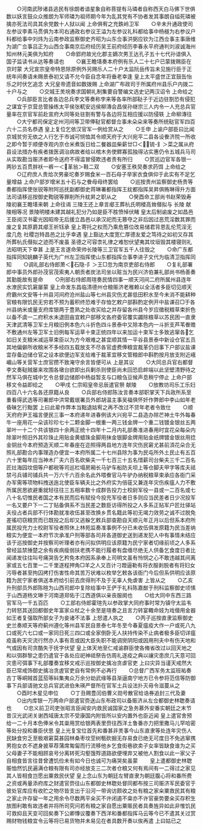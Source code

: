 <!-- { "loadSidebar": true } -->
　　○河南武陟诸县逃民有徐朗者谙星象自称菩提有马璘者自称西天白马佛下世俱数以妖言鼓众众推朗为军师璘为祖师期今年为乱其党有不协者发其事朗自缢死璘被擒亦死法司具其余党数十人狱以闻  上命俱宥之充鉄岭卫军
　　○辛未升通政使司左参议李素马贯俱为本司右通政右参议王溢为左参议礼科都给事中杨穟为右参议户科都给事中刘炜为云南参政监察御史齐昭为山东佥事洪弼应钦为江西佥事主事唐维为湖广佥事吕正为山西佥事南京后府经历吴王前府经历李春永平府通判刘淑诚海州知州林元美俱为知府
　　○命郢府故光化郡主嫡次男王达孔子五十七代孙谙俱入国子监读书从达等奏请也
　　○襄王瞻墡奏本府例有乐人二十七户已蒙拨赐臣在京时蒙  大兄宣宗皇帝特恩除原例外另赐乐人二十户太监阮岳传旨未见施行臣于正统年间奏请未赐景泰初又请不允今臣自念年将垂老幸逢  皇上太平盛世正宜鼓缶怡乐之时伏乞追念  大兄皇帝遗音如数拨赐  上命湖广布政司于所属府州县乐户内拨二十户与之
　　○交城王羙垸奏求国朝礼制集要自警编文选史记两汉诏令  上命给之
　　○兵部臣言比者各边总兵李文等奏称孛来等各率所部鞑子于近边驻劄恐有侵犯之谋宜于京营总管操练太平侯张軏安远侯柳漙会昌侯孙继宗三人内令一人充总兵官量率在京官军前赴宣府大同等处驻劄有警与各边将互相应援以防侵轶  上命柳漙往
　　○大宁都司保定定州河间等卫带俸鞑官都督佥事未朵朵来等奏所统鞑官军四百六十二员名恭遇  皇上复位乞依汉官军一例给赏从之
　　○壬申  上谕户部臣曰比闻京城贫穷无依之人行乞于市诚可悯恤其令顺天府于大兴宛平二县各设餋济院一所收之即今暂于顺便寺观内京仓米煮饭日给二餐器皿柴薪廿□＜锍-釒＞菜之属从府县设法措办有疾者拨医调治病故者给以棺木务使鳏寡孤独得沾实惠仍令五城兵马司从实取勘当赈济者即令送府不得滥冒侵欺违者责有所归
　　○赏巡边官军各银一两钞五百贯胖袄一裤一＜革翁＞鞋二双
　　○安塞王秩炅奏求药饵  上命给之
　　○辽府庶人贵烚次男豪坨奏岁赐食米一百石母子举家衣食俱仰于此实有不足乞量增益  上命户部岁增米五十石与之餋母母终罢给
　　○巡按贵州监察御史杨贵等奏都指挥使张锐等附阿巡抚副都御史蒋琳署都指挥王紞都指挥吴昇俱贿琳得升方面法司请移巡按御史鞫锐等罪削所升紞昇之职从之
　　○癸酉命工部尚书赵荣毁寿陵初襄王瞻墡来朝  上命往谒  三陵王还上章言郕王葬杭氏明楼高耸僣拟与  长陵  献陵相等况  景陵明楼未建其越礼犯分乃如是臣不胜愤悼伏睹  皇太后制谕废之如昌邑王臣阅汉书霍光因昭帝无后援立昌邑以承汉祀而无篡夺之非后因过恶荒淫数其罪而废之复其原爵其郕王祈钰承  皇上寄托之权而乃乘危篡位改易储君背恩乱伦荒淫无度几危  社稷岂特昌邑之比乎幸遇  皇上豁达大度宽仁厚德友爱之笃待之如初又存其所葬杭氏僣拟之迹而不废虽  圣德之可容柰礼律之难恕伏望夷其坟垣毁其楼寝则礼法昭明天下幸甚  上是王言遂命荣帅长陵等三卫官军五千人往毁之
　　○命广东都指挥同知姚麟子英代为广州左卫指挥使山东都指挥佥事李进子文代为临清卫指挥同知
　　○调礼部右侍郎萧＜石隐-阝＞王□忽为南京吏部右侍郎
　　○复礼部署郎中事员外郎孙茂官茂索夷人朝贡者炭法司坐以赃当为民兴济伯兼礼部尚书杨善奏其勤能故有是命
　　○刑部右侍郎周瑄奏民情四事一顺天河间二府所属州县连年水潦民实饥窘屡蒙  皇上命发东昌临清德州仓粮赈济老稚赖以全活者多臣切见顺天府霸州文安等十州县河间府沧州盐山等七州县灾伤尤甚低田积水至今未消不能耕种官粮有限饥民无穷若不预为蓄积终恐难于存恤乞敕户部斟酌定例开中盐课召□于各州县纳米或量支府库银两于豊熟之处收买给之并存留各州县今岁应徵税粮草束折色以备不虞一二府积水未退田亩宜敕户部移文各府委官覆实蠲除粮草以苏民困一直隶天津武清等卫军士月粮旧例本色六斗折色四斗景泰中又除本色内一斗折支芦苇餋赡不敷通州左等卫军士旧例每军运草十束正统四年以来加运十束军士多致逃窜各乞如旧关支粮米减运草束臣以为方今艰难之甚宜顺其情一平谷县景泰中新设仓官五员其地偏僻所收粮米不多经四五载放支不尽各官虚费俸粮宜裁革仍旧事下户部议盐课宜存备边储仓官之设本欲便边军支给难于裁革宜移文管粮郎中斟酌按月放支附近峨嵋山等关营军士庶官攒不致淹守余言皆便可从  上是其议
　　○大同总兵官右都督李文奏鞑贼屡来攻围各墩台欲即出兵剿杀则使臣尚未回恐启衅端以此坚壁清野待之然军马俱在城中乞令总督边储郎中杨益暂支与口粮刍豆候声息稍宁停止  上命户部移文令益即给之
　　○甲戌  仁宗昭皇帝忌辰遣官祭  献陵
　　○放教坊司乐工乐妇四百八十六名各还原籍从良
　　○兵部右侍郎陈汝言奏本部职掌天下兵政所系至重看得武选等司署郎中洪常戴珉署员外郎胡温主事吴福俱怀奸作弊郎中李山如年老昏昧乞行黜罢  上曰此辈作弊本当黜退姑宥之再不改过不贷年老者令致仕
　　○顺天府府尹王福言便民三事一本府递年进春例该大兴宛平二县造办除芒神土牛外每春牛一座用花一朵该珍珍七十二颗金脚一根重一两三钱金牌一个重二钱镀金银丝五两翠叶一十二个共该银四十余两正统十四年十二月内礼部奏准进春用时宜花朵每朵内除翠叶照旧外其珍珠止用贴金黄蜡珠金脚用抹金银脚金牌用贴金纸牌镀金银丝用捻金铜丝今本府预造天顺二年春座在迩照得两县地方连年灾伤民窘尤甚前湏花朵合无照礼部勘合内事理造办便宜一本府所属二十七州县除为事为民屯所外土民止有五百六十里每年应当神木厂夫六百名砍柴夫一千七百三十五名惜薪司台柴夫三千二百名匠灶海园坟佃等户都税等司巡栏塌房厢长马驴车船防夫坝上等仓脚夫甲字等库夫祗禁弓兵铺司铺兵共一万六千六百余名此外喂餋官马牛驴办纳税粮草束承应各衙门采办军需等项物料拽送迤北使臣车辆夫比之外府实为倍蓰又兼连年灾伤疾瘟人力不敷所属民思欲避重就轻往往三五相率数十成群告投力士校尉军役一县或一二百名或七八十名切惟民者国之本有民而后有赋役今投充军役者日多则应当民差者日少况投军一名又要户下一二丁贴备俱系不当民差之数臣访得所投之人多系正贴军户匠灶驿站夫役占者兵部不行体勘就准收伍甚至改换乡贯名籍此等初无竭力效劳之诚不过脱免差徭叨窃粮赏而已既投之后却又逃躲乞敕兵部查勘自天顺元年正月以后但系本府所属民投充力士校尉军役者照休上林苑监奏准事例不分已未收伍俱发原籍为民当差纳粮实为便宜一本府节次承准户刑等部各司并各道御史送到递发犯人中有事情未结应该于巡按御史并按察司听理者亦有问拟供明应该原籍为民宁家者切缘前顷之人多系曾经监禁捶楚之余有疾病瘦弱扶老携不能行履者有盘缠尽绝无人供备乞食度日者比闻递发往往叫号痛哭告乞矜免本府因系承奉上司明文虽有怜悯之心不敢违越其间离家或五七百里一二千里逐程押角□羊之人又百计刁蹬逼勒有将衣服剥脱者有将妇女污辱者甚至拘囚拷打伤害性命其苦万状难以枚举乞敕各该衙门今后但系供明应该原籍为民宁家者俱送本府给引前去庶得刑不及于无辜人免虐害  上皆从之
　　○乙亥升刑部员外郎陈暄为山西司郎中复除给事中王俨于礼科陈嘉猷于刑科监察御史顷愫于山西道杨文琳于河南道郑佑于江西道俱以亲丧服阕也
　　○给大同中东西三路官军马一千五百匹
　　○工部右侍郎霍瑄先以参政掌大同府事时常为镇守太监韦力转怒其送回都御史年富家众杖之十余至是瑄奏之且言力转宴輙命妓为戏僣用金器如王者复强取所部女子为妾诸不法事  上怒遣人执之
　　○丙子巡按直隶监察御史史兰奏顺天等府蓟州遵化等州县军民自景泰七年冬至今春夏瘟疫大作一户或死八九口或死六七口或一家同日死三四口或全家倒卧无人扶持传染不止病者极多臣切详瘟疫虽称天灾流行然亦人事有乖或因大臣失职不能调爕阴阳或因用刑夫中有伤天地和气或因有司贪酷失于抚字伏望  皇上体天地至仁戒谕群臣使各脩省改过以回天地之和以弭群黎之患仍遣官于各处应祀神祗祭告仿周礼逐疫之典以禳灾患庶几天意可回灾患可弭事下礼部覆奏宜移文戒示巡按御史擒冶贪虐官吏  上曰灾异当谨天戒然大臣已常戒饰御史擒冶贪虗官吏自有常例不必再行
　　○总督广西军务太监班祐奏古丁等峒贼首蓝茄等紏集夷众万余分劫武缘等县渐逼南宁地方已令参将范信等防御事下兵部请驰文总兵官武进伯朱瑛严督所在官军土兵设法扑灭毋令滋蔓从之
　　○酉时木星见申位
　　○丁丑赐豊闰伯曹义勋号散官给诰券追封三代及妻
　　○出内库银一万两命户部遣官赍送山东布政司以备赈济从左佥都御史林聦奏请也
　　○忠义前卫司吏张昭言臣闻安内救民诚国家之急务慕外安番实朝廷之末节昔汉光武闭关谢西域唐太宗不受康国内附皆所以安内置外也臣近闻  皇上遣官舍预给一二十月本色俸米令其粜用赏给银两表里赍往西洋土鲁番亦力把里撒马儿罕哈密等处分投和番臣伏思  皇上光复宝位首先和番甚非羙事今山东直隶等处连年灾伤人民缺食穷乏至极艰窘莫甚园林桑枣坟茔树甎砍掘无存易食已绝无可度日不免逃窜携男抱女衣不遮身披草荐蒲席匍匐而行流移他乡乞食街巷欲卖子女率皆缺食谁为之买父母妻子不能相顾哀号分离转死沟壑饿殍道路欲便埋弃又被他人割食以此一家父子自相食皆言往昔曾遭饥俭未有如今日也诚可为痛哭矣虽蒙
　　皇上遣都御史林聦赈恤然饥民遍满仓粮有限有司亦经放支三二次者仓粮又何有焉间有一二得过之家见其人皆相食岂愿出粟救民伏望  皇上念山东为朝廷左臂直隶为朝廷腹心将和番所费之资或再量添府库之财遣官赍往山东都御史林聦处督同都布按三司赈济军民委官于彼处官库应有收贮之物尽皆支出于沿河一带询访颇收之处有粮之家籴粟救民其有粮之家止许存留一年之用余令尽数两平籴买不许闭遏不粜亦不许官豪势要籴买存积生放图利敢有故违者并将所司究问若有粮之家自愿出粟赈民者具奏旌异如此非惟饥民可救抑且天变可回矣奏下公卿慱议覆奏下西洋和番都指挥马云等今已不遣其关过赏赐财物钱粮宜令云等将已易货物并未易见在者具数开奏以俟再遣  上曰姑已之
